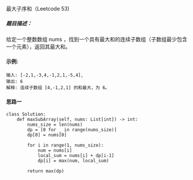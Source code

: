最大子序和（Leetcode 53)

##### 题目描述：
给定一个整数数组 nums ，找到一个具有最大和的连续子数组（子数组最少包含一个元素），返回其最大和。



#### 示例:

```
输入: [-2,1,-3,4,-1,2,1,-5,4],
输出: 6
解释: 连续子数组 [4,-1,2,1] 的和最大，为 6。
```


#### 思路一

```
class Solution:
    def maxSubArray(self, nums: List[int]) -> int:
        nums_size = len(nums)
        dp = [0 for _ in range(nums_size)]      
        dp[0] = nums[0]                          

        for i in range(1, nums_size):           
            num = nums[i]                          
            local_sum = nums[i] + dp[i-1]                 
            dp[i] = max(num, local_sum)

        return max(dp)

```
